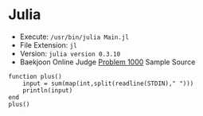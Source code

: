 # Julia

* Execute: `/usr/bin/julia Main.jl`
* File Extension: `jl`
* Version: `julia version 0.3.10`
* Baekjoon Online Judge [Problem 1000](https://www.acmicpc.net/problem/1000) Sample Source
````
function plus()
    input = sum(map(int,split(readline(STDIN)," ")))
    println(input)
end
plus()
````


